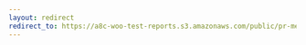 ```yaml
---
layout: redirect
redirect_to: https://a8c-woo-test-reports.s3.amazonaws.com/public/pr-merge/43992/api/index.html
---
```

